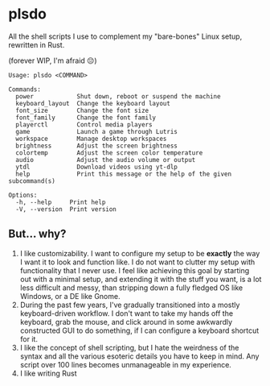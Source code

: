 # plsdo

All the shell scripts I use to complement my "bare-bones" Linux setup,
rewritten in Rust.

(forever WIP, I'm afraid 😔)

```plaintext
Usage: plsdo <COMMAND>

Commands:
  power            Shut down, reboot or suspend the machine
  keyboard_layout  Change the keyboard layout
  font_size        Change the font size
  font_family      Change the font family
  playerctl        Control media players
  game             Launch a game through Lutris
  workspace        Manage desktop workspaces
  brightness       Adjust the screen brightness
  colortemp        Adjust the screen color temperature
  audio            Adjust the audio volume or output
  ytdl             Download videos using yt-dlp
  help             Print this message or the help of the given subcommand(s)

Options:
  -h, --help     Print help
  -V, --version  Print version
```

## But... why?

1. I like customizability. I want to configure my setup to be **exactly** the
   way I want it to look and function like. I do not want to clutter my setup
   with functionality that I never use. I feel like achieving this goal by
   starting out with a minimal setup, and extending it with the stuff you want, is
   a lot less difficult and messy, than stripping down a fully fledged OS like
   Windows, or a DE like Gnome.
2. During the past few years, I've gradually transitioned into a mostly
   keyboard-driven workflow. I don't want to take my hands off the keyboard,
   grab the mouse, and click around in some awkwardly constructed GUI to do
   something, if I can configure a keyboard shortcut for it.
3. I like the concept of shell scripting, but I hate the weirdness of the
   syntax and all the various esoteric details you have to keep in mind. Any
   script over 100 lines becomes unmanageable in my experience.
4. I like writing Rust
